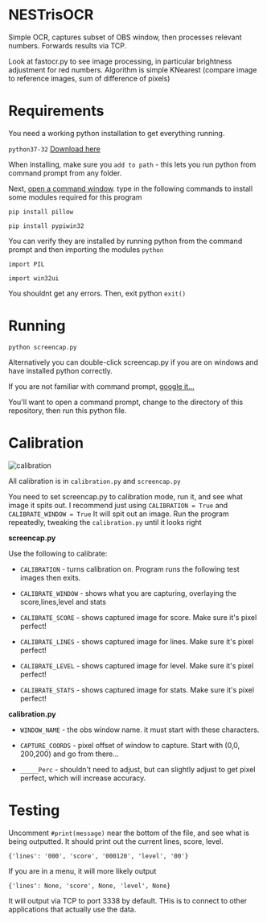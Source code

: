 NESTrisOCR
===
Simple OCR, captures subset of OBS window, then processes relevant numbers.
Forwards results via TCP.

Look at fastocr.py to see image processing, in particular brightness adjustment for red numbers.
Algorithm is simple KNearest (compare image to reference images, sum of difference of pixels)



Requirements
===
You need a working python installation to get everything running.

`python37-32` [Download here](https://www.python.org/downloads/release/python-372/)

When installing, make sure you `add to path` - this lets you run python from command prompt from any folder.

Next, [open a command window](https://www.google.com/search?q=how+to+open+a+command+prompt+windows). type in the following commands to install some modules required for this program

`pip install pillow`

`pip install pypiwin32`

You can verify they are installed by running python from the command prompt and then importing the modules
`python`

`import PIL` 

`import win32ui`


You shouldnt get any errors. Then, exit python
`exit()`

Running
===
`python screencap.py`

Alternatively you can double-click screencap.py if you are on windows and have installed python correctly.

If you are not familiar with command prompt, [google it...](https://www.google.com/search?q=how+to+change+directory+in+command+prompt)

You'll want to open a command prompt, change to the directory of this repository, then run this python file.

Calibration
===
![calibration](https://github.com/alex-ong/NESTrisOCR/blob/master/example-calibration.png)

All calibration is in `calibration.py` and `screencap.py`

You need to set screencap.py to calibration mode, run it, and see what image it spits out.
I recommend just using `CALIBRATION = True` and `CALIBRATE_WINDOW = True`
It will spit out an image. Run the program repeatedly, tweaking the `calibration.py` until it looks right

**screencap.py**

Use the following to calibrate:
* `CALIBRATION` - turns calibration on. Program runs the following test images then exits.

* `CALIBRATE_WINDOW` - shows what you are capturing, overlaying the score,lines,level and stats

* `CALIBRATE_SCORE`  - shows captured image for score. Make sure it's pixel perfect!

* `CALIBRATE_LINES` - shows captured image for lines. Make sure it's pixel perfect!

* `CALIBRATE_LEVEL` - shows captured image for level. Make sure it's pixel perfect!

* `CALIBRATE_STATS` - shows captured image for stats. Make sure it's pixel perfect!

**calibration.py**

* `WINDOW_NAME` - the obs window name. it must start with these characters.

* `CAPTURE_COORDS` - pixel offset of window to capture. Start with (0,0, 200,200) and go from there...

* `_____Perc` - shouldn't need to adjust, but can slightly adjust to get pixel perfect, which will increase accuracy.

Testing
===
Uncomment `#print(message)` near the bottom of the file, and see what is being outputted. It should print out
the current lines, score, level.

`{'lines': '000', 'score', '000120', 'level', '00'}`

If you are in a menu, it will more likely output

`{'lines': None, 'score', None, 'level', None}`

It will output via TCP to port 3338 by default. THis is to connect to other applications that actually use the data.
